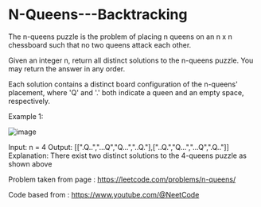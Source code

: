 # N-Queens---Backtracking

The n-queens puzzle is the problem of placing n queens on an n x n chessboard such that no two queens attack each other.

Given an integer n, return all distinct solutions to the n-queens puzzle. You may return the answer in any order.

Each solution contains a distinct board configuration of the n-queens' placement, where 'Q' and '.' both indicate a queen and an empty space, respectively.

Example 1: 

![image](https://user-images.githubusercontent.com/59828170/212534983-6ce53412-492f-4046-8648-7c4f29b0b702.png)

Input: n = 4
Output: [[".Q..","...Q","Q...","..Q."],["..Q.","Q...","...Q",".Q.."]]
Explanation: There exist two distinct solutions to the 4-queens puzzle as shown above

Problem taken from page : https://leetcode.com/problems/n-queens/

Code based from : https://www.youtube.com/@NeetCode

